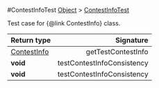 #ContestInfoTest
[Object]() > [ContestInfoTest]()

Test case for {@link ContestInfo} class.

Return type | Signature
--- | ---:
[ContestInfo]() | getTestContestInfo
**void** | testContestInfoConsistency
**void** | testContestInfoConsistency
